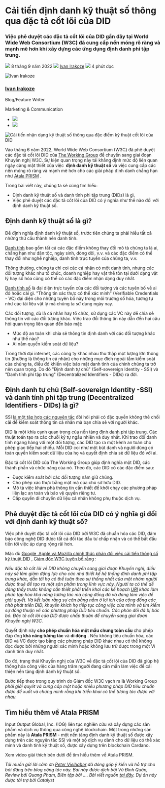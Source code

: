 # Cải tiến định danh kỹ thuật số thông qua đặc tả cốt lõi của DID

### **Việc phê duyệt các đặc tả cốt lõi của DID gần đây tại World Wide Web Consortium (W3C) đã cung cấp nền móng rõ ràng và mạnh mẽ hơn khi xây dựng các ứng dụng định danh phi tập trung.**

![](img/2022-09-08-advancing-digital-identity-through-did-core-specification.002.png) 8 tháng 9 năm 2022 ![](img/2022-09-08-advancing-digital-identity-through-did-core-specification.002.png) [Ivan Irakoze](/en/blog/authors/ivan-irakoze/page-1/) ![](img/2022-09-08-advancing-digital-identity-through-did-core-specification.003.png) 4 phút đọc

![Ivan Irakoze](img/2022-09-08-advancing-digital-identity-through-did-core-specification.004.png)[](/en/blog/authors/ivan-irakoze/page-1/)

### [**Ivan Irakoze**](/en/blog/authors/ivan-irakoze/page-1/)

Blog/Feature Writer

Marketing &amp; Communication

- ![](img/2022-09-08-advancing-digital-identity-through-did-core-specification.005.png)[](mailto:ivan.irakoze@iohk.io "Email")
- ![](img/2022-09-08-advancing-digital-identity-through-did-core-specification.006.png)[](https://twitter.com/The_ADA_Poet "Twitter")

![Cải tiến nhận dạng kỹ thuật số thông qua đặc điểm kỹ thuật cốt lõi của DID](img/2022-09-08-advancing-digital-identity-through-did-core-specification.007.jpeg)

Vào tháng 6 năm 2022, World Wide Web Consortium (W3C) đã phê duyệt các đặc tả cốt lõi DID của [The Working Group](https://www.w3.org/2020/12/did-wg-charter.html) để chuyển sang giai đoạn Khuyến nghị W3C. Sự kiện quan trọng này tái khẳng định mức độ liên quan ngày càng mật thiết của việc **&nbsp;định danh kỹ thuật số** và việc cung cấp các nền móng rõ ràng và mạnh mẽ hơn cho các giải pháp định danh chẳng hạn như [Atala PRISM](https://www.atalaprism.io/#why) .

Trong bài viết này, chúng ta sẽ cùng tìm hiểu:

- Định danh kỹ thuật số và danh tính phi tập trung (DIDs) là gì.
- Việc phê duyệt các đặc tả cốt lõi của DID có ý nghĩa như thế nào đối với định danh kỹ thuật số.

## **Định danh kỹ thuật số là gì?**

Để định nghĩa định danh kỹ thuật số, trước tiên chúng ta phải hiểu tất cả những thứ cấu thành nên danh tính.

[Danh tính](https://atala.mymidnight.blog/ssi-fundamentals-i-identity/) bao gồm tất cả các đặc điểm không thay đổi mô tả chúng ta là ai, chẳng hạn như dân tộc, ngày sinh, dòng dõi, v.v. và các đặc điểm có thể thay đổi như nghề nghiệp, danh tính trực tuyến của chúng ta, v.v.

Thông thường, chúng ta chỉ coi các cá nhân có một danh tính, nhưng các đối tượng khác như tổ chức, doanh nghiệp hay vật thể tồn tại dưới dạng vật lý hay số hóa cũng có thể có các đặc điểm nhận dạng duy nhất.

[Danh tính số](https://www.essentialcardano.io/article/digital-identity) là đại diện trực tuyến của các đối tượng và các tuyên bố về ai đó hoặc cái gì. "Thông tin xác thực có thể xác minh" (Verifiable Credentials - VC) đại diện cho những tuyên bố này trong môi trường số hóa, tương tự như các tài liệu vật lý mà chúng ta sử dụng ngày nay.

Các đối tượng, dù là cá nhân hay tổ chức, sử dụng các VC này để chia sẻ thông tin với các đối tượng khác. Việc trao đổi thông tin này dẫn đến hai câu hỏi quan trọng liên quan đến bảo mật:

- Mức độ an toàn khi chia sẻ thông tin định danh với các đối tượng khác như thế nào?
- Ai nắm quyền kiểm soát dữ liệu?

Trong thời đại internet, các công ty khác nhau thu thập một lượng lớn thông tin (thường là thông tin cá nhân) cho những mục đích ngoài tầm kiểm soát của chúng ta, điều đó khiến việc bảo mật danh tính của chính chúng ta trở nên quan trọng. Do đó  "Định danh tự chủ" (Self-sovereign Identity - SSI) và "Danh tính phi tập trung" (Decentralized Identifiers - DIDs) ra đời.

## **Định danh tự chủ (Self-sovereign Identity -SSI) và danh tính phi tập trung (Decentralized Identifiers - DIDs) là gì?**

SSI [ là một tập hợp các nguyên tắc](https://github.com/WebOfTrustInfo/self-sovereign-identity/blob/master/self-sovereign-identity-principles.md) đòi hỏi phải có đặc quyền không thể chối cãi để kiểm soát thông tin cá nhân mà bạn chia sẻ với người khác.

[DID](https://atala.mymidnight.blog/ssi-fundamentals-iii-dids/) là một khía cạnh quan trọng của nền tảng [ định danh phi tập trung](https://www.essentialcardano.io/glossary/decentralized-identity). Các thuật toán tạo ra các chuỗi ký tự ngẫu nhiên và duy nhất. Khi trao đổi danh tính ngang hàng với một đối tượng, các DID tạo ra một kênh an toàn cho phép giao tiếp hai chiều. Mỗi DID coi như một bút danh và người dùng có toàn quyền kiểm soát dữ liệu của họ và quyết định chia sẻ dữ liệu đó với ai.

Đặc tả cốt lõi DID của The Working Group giúp định nghĩa một DID, các thành phần và chức năng của nó. Theo đó, các DID có các đặc điểm sau:

- Được kiểm soát bởi các đối tượng nắm giữ chúng.
- Cho phép xác thực bằng mật mã của chủ sở hữu DID.
- Mô tả việc khám phá thông tin cần thiết để khởi chạy các phương pháp liên lạc an toàn và bảo vệ quyền riêng tư.
- Cấp quyền di chuyển dữ liệu cá nhân không phụ thuộc dịch vụ.

## **Phê duyệt đặc tả cốt lõi của DID có ý nghĩa gì đối với định danh kỹ thuật số?**

Việc phê duyệt đặc tả cốt lõi của DID bởi W3C đã chuẩn hóa các DID, đảm bảo công nghệ DID được tất cả đối tác đầu tư chấp nhận và có thể bắt đầu tiến tới việc áp dụng rộng rãi hơn.

Mặc dù [Google, Apple và Mozilla chính thức phản đối việc cải tiến thông số kỹ thuật DID](https://www.w3.org/2019/did-wg/faqs/2021-formal-objections/) , [Giám đốc W3C tuyên bố rằng](https://www.w3.org/2022/06/DIDRecommendationDecision.html) :

*Nếu đặc tả cốt lõi về DID không chuyển sang giai đoạn Khuyến nghị, điều này sẽ làm giảm động lực cho các nhà thiết kế hệ thống định danh phi tập trung khác, dẫn tới họ có thể tuân theo sự thống nhất của một nhóm người được thuê để tạo ra một sản phẩm trong lĩnh vực này. Người ta có thể dễ dàng thấy trước không cần thiết phải triển khai các kế hoạch [URI](https://www.techtarget.com/whatis/definition/URI-Uniform-Resource-Identifier) khác làm phức tạp hóa khả năng tương tác mà cộng đồng đã và đang làm việc để giải quyết. Và kết luận rằng sự cân bằng nằm ở lợi ích của cộng đồng các nhà phát triển DID, khuyến khích họ tiếp tục công việc của mình và tìm kiếm sự đồng thuận về các phương pháp DID tiêu chuẩn. Các phản đối đã bị bác bỏ. Đặc tả cốt lõi của DID được chấp thuận để chuyển sang giai đoạn Khuyến nghị W3C.*

Quyết định này **cho phép chuẩn hóa một mẫu chung toàn cầu** cho phép đáp ứng **khả năng tương tác** và **di động** . Nếu không tiêu chuẩn hóa, các DID và VC được tạo bằng các phương pháp DID khác nhau có thể không đọc được bởi những người xác minh hoặc không lưu trữ được trong một Ví danh tính duy nhất.

Do đó, trạng thái Khuyến nghị của W3C về đặc tả cốt lõi của DID đã giúp hệ thống hóa công việc của hàng trăm người đang cần mẫn làm việc để cải thiện nền tảng định danh kỹ thuật số.

Bước tiếp theo trong quy trình do Giám đốc W3C vạch ra là Working Group *phải giải quyết và cung cấp một hoặc nhiều phương pháp DID tiêu chuẩn được đề xuất và chứng minh rằng khi triển khai có thể tương tác được với nhau.*

## **Tìm hiểu thêm về Atala PRISM**

Input Output Global, Inc. (IOG) liên tục nghiên cứu và xây dựng các sản phẩm và dịch vụ thông qua công nghệ blockchain. Một trong những sản phẩm này là **Atala PRISM** - một nền tảng định danh kỹ thuật số được xây dựng trên các nguyên tắc SSI và một bộ dịch vụ dành cho dữ liệu có thể xác minh và danh tính kỹ thuật số, được xây dựng trên blockchain Cardano.

Xem video giải thích bên dưới để tìm hiểu thêm về Atala PRISM.

*Tôi muốn gửi lời cảm ơn [Peter Vielhaber](https://iohk.io/en/team/pete-vielhaber) đã đóng góp ý kiến và hỗ trợ cho bài đăng trên blog cộng tác này. Bài này được dịch bởi Vũ Đình Quân, Review bởi Quang Pham, Biên tập bởi .... Bài viết nguồn [tại đây](https://iohk.io/en/blog/posts/2022/09/08/advancing-digital-identity-through-did-core-specification). *Dự án này được tài trợ bởi Catalyst**
